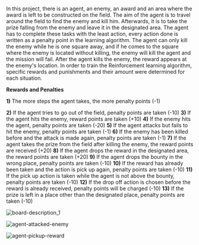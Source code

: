 In this project, there is an agent, an enemy, an award and an area where the award is left to be constructed on the field. The aim of the agent is to travel around the field to find the enemy and kill him. Afterwards, it is to take the prize falling from the enemy and leave it in the designated area. The agent has to complete these tasks with the least action, every action done is written as a penalty point in the learning algorithm. The agent can only kill the enemy while he is one square away, and if he comes to the square where the enemy is located without killing, the enemy will kill the agent and the mission will fail. After the agent kills the enemy, the reward appears at the enemy's location. In order to train the Reinforcement learning algorithm, specific rewards and punishments and their amount were determined for each situation.

**Rewards and Penalties**

**1)** The more steps the agent takes, the more penalty points (-1)

**2)** If the agent tries to go out of the field, penalty points are taken  (-10)
**3)** If the agent hits the enemy, reward points are taken (+10)
**4)** If the enemy hits the agent, penalty points are taken  (-20)
**5)** If the agent attacks but fails to hit the enemy, penalty points are taken (-1)
**6)** If the enemy has been killed before and the attack is made again, penalty points are taken (-1)
**7)** If the agent takes the prize from the field after killing the enemy, the reward points are received (+20)
**8)** If the agent drops the reward in the designated area, the reward points are taken (+20)
**9)** If the agent drops the bounty in the wrong place, penalty points are taken  (-10)
**10)** If the reward has already been taken and the action is pick up again, penalty points are taken  (-10)
**11)** If the pick up action is taken while the agent is not above the bounty, penalty points are taken  (-10)
**12)** If the drop off action is chosen before the reward is already received, penalty points will be charged  (-10)
**13)** If the prize is left in a place other than the designated place, penalty points are taken (-10)

![board-description_1](https://user-images.githubusercontent.com/64321774/236809039-8f14fd05-80f5-4300-bb8c-74efb154182a.png)

![agent-attacked-enemy](https://user-images.githubusercontent.com/64321774/236809726-2aa0578d-4789-4b44-84a7-2fd038ff4d5f.png)

![agent-pickup-reward](https://user-images.githubusercontent.com/64321774/236809750-f3c4e997-4995-435e-b41b-4fa2f6fc43e2.png)
